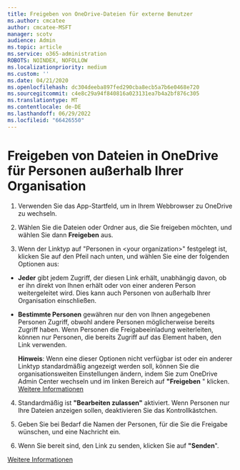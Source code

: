 ```yaml
---
title: Freigeben von OneDrive-Dateien für externe Benutzer
ms.author: cmcatee
author: cmcatee-MSFT
manager: scotv
audience: Admin
ms.topic: article
ms.service: o365-administration
ROBOTS: NOINDEX, NOFOLLOW
ms.localizationpriority: medium
ms.custom: ''
ms.date: 04/21/2020
ms.openlocfilehash: dc304deeba897fed290cba8ecb5a7b6e0468e720
ms.sourcegitcommit: c4e8c29a94f840816a023131ea7b4a2bf876c305
ms.translationtype: MT
ms.contentlocale: de-DE
ms.lasthandoff: 06/29/2022
ms.locfileid: "66426550"
---
```

# <a name="share-files-in-onedrive-with-people-outside-your-organization"></a>Freigeben von Dateien in OneDrive für Personen außerhalb Ihrer Organisation

1. Verwenden Sie das App-Startfeld, um in Ihrem Webbrowser zu OneDrive zu wechseln. 
    
2. Wählen Sie die Dateien oder Ordner aus, die Sie freigeben möchten, und wählen Sie dann **Freigeben** aus. 
    
3. Wenn der Linktyp auf "Personen in \<your organization\>" festgelegt ist, klicken Sie auf den Pfeil nach unten, und wählen Sie eine der folgenden Optionen aus: 
    
  - **Jeder** gibt jedem Zugriff, der diesen Link erhält, unabhängig davon, ob er ihn direkt von Ihnen erhält oder von einer anderen Person weitergeleitet wird. Dies kann auch Personen von außerhalb Ihrer Organisation einschließen. 
    
  - **Bestimmte Personen** gewähren nur den von Ihnen angegebenen Personen Zugriff, obwohl andere Personen möglicherweise bereits Zugriff haben. Wenn Personen die Freigabeeinladung weiterleiten, können nur Personen, die bereits Zugriff auf das Element haben, den Link verwenden. 
    
    **Hinweis**: Wenn eine dieser Optionen nicht verfügbar ist oder ein anderer Linktyp standardmäßig angezeigt werden soll, können Sie die organisationsweiten Einstellungen ändern, indem Sie zum OneDrive Admin Center wechseln und im linken Bereich auf **"Freigeben** " klicken. [Weitere Informationen](https://go.microsoft.com/fwlink/?linkid=871961)
  
4. Standardmäßig ist **"Bearbeiten zulassen"** aktiviert. Wenn Personen nur Ihre Dateien anzeigen sollen, deaktivieren Sie das Kontrollkästchen. 
    
5. Geben Sie bei Bedarf die Namen der Personen, für die Sie die Freigabe wünschen, und eine Nachricht ein.
    
6. Wenn Sie bereit sind, den Link zu senden, klicken Sie auf **"Senden**". 
    
[Weitere Informationen](https://go.microsoft.com/fwlink/?linkid=871861)
  

